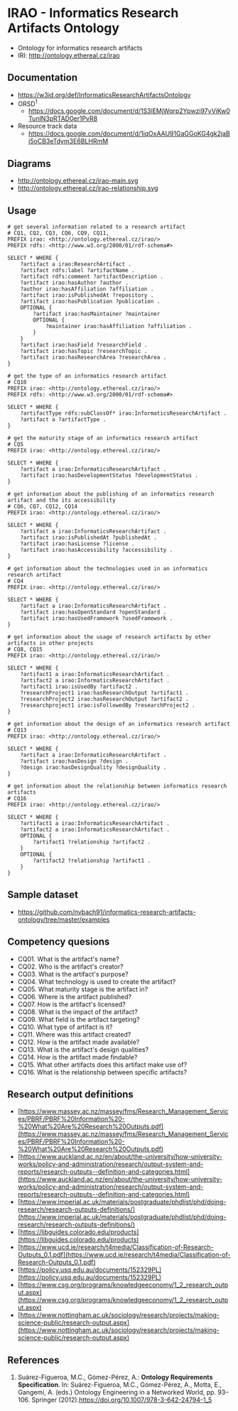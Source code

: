 # IRAO - Informatics Research Artifacts Ontology
- Ontology for informatics research artifacts
- IRI: http://ontology.ethereal.cz/irao

## Documentation
- https://w3id.org/def/InformaticsResearchArtifactsOntology
- ORSD<sup>1</sup> 
  - https://docs.google.com/document/d/1S3lEMjWqrp2Ypwzi97yViKw0TunlN3pRTAD0er1PvR8
- Resource track data 
  - https://docs.google.com/document/d/1iqOxAAU91GaGGoKG4gk2jaBj5oCB3eTdym3E6BLHRmM

## Diagrams
- http://ontology.ethereal.cz/irao-main.svg 
- http://ontology.ethereal.cz/irao-relationship.svg 

## Usage
```sparql
# get several information related to a research artifact
# CQ1, CQ2, CQ3, CQ6, CQ9, CQ11,
PREFIX irao: <http://ontology.ethereal.cz/irao/>
PREFIX rdfs: <http://www.w3.org/2000/01/rdf-schema#>

SELECT * WHERE {
    ?artifact a irao:ResearchArtifact .
    ?artifact rdfs:label ?artifactName .
    ?artifact rdfs:comment ?artifactDescription .
    ?artifact irao:hasAuthor ?author .
    ?author irao:hasAffiliation ?affiliation .
    ?artifact irao:isPublishedAt ?repository .
    ?artifact irao:hasPublication ?publication .
    OPTIONAL {
        ?artifact irao:hasMaintainer ?maintainer 
        OPTIONAL {
            ?maintainer irao:hasAffiliation ?affiliation .
        }
    }
    ?artifact irao:hasField ?researchField .
    ?artifact irao:hasTopic ?researchTopic .
    ?artifact irao:hasResearchArea ?researchArea .
}
```

```sparql
# get the type of an informatics research artifact
# CQ10
PREFIX irao: <http://ontology.ethereal.cz/irao/>
PREFIX rdfs: <http://www.w3.org/2000/01/rdf-schema#>

SELECT * WHERE {
    ?artifactType rdfs:subClassOf* irao:InformaticsResearchArtifact .
    ?artifact a ?artifactType .
}
```

```sparql
# get the maturity stage of an informatics research artifact
# CQ5
PREFIX irao: <http://ontology.ethereal.cz/irao/>

SELECT * WHERE {
    ?artifact a irao:InformaticsResearchArtifact .
    ?artifact irao:hasDevelopmentStatus ?developmentStatus .
}
```

```sparql
# get information about the publishing of an informatics research artifact and the its accessibility
# CQ6, CQ7, CQ12, CQ14
PREFIX irao: <http://ontology.ethereal.cz/irao/>

SELECT * WHERE {
    ?artifact a irao:InformaticsResearchArtifact .
    ?artifact irao:isPublishedAt ?publishedAt .
    ?artifact irao:hasLicense ?license .
    ?artifact irao:hasAccessibility ?accessibility .
}
```

```sparql
# get information about the technologies used in an informatics research artifact
# CQ4
PREFIX irao: <http://ontology.ethereal.cz/irao/>

SELECT * WHERE {
    ?artifact a irao:InformaticsResearchArtifact .
    ?artifact irao:hasOpenStandard ?openStandard .
    ?artifact irao:hasUsedFramework ?usedFramework .
}
```

```sparql
# get information about the usage of research artifacts by other artifacts in other projects
# CQ8, CQ15
PREFIX irao: <http://ontology.ethereal.cz/irao/>

SELECT * WHERE {
    ?artifact1 a irao:InformaticsResearchArtifact .
    ?artifact2 a irao:InformaticsResearchArtifact .
    ?artifact1 irao:isUsedBy ?artifact2 .
    ?researchProject1 irao:hasResearchOutput ?artifact1 .
    ?researchProject2 irao:hasResearchOutput ?artifact2 .
    ?researchproject1 irao:isFollowedBy ?researchProject2 .
}
```

```sparql
# get information about the design of an informatics research artifact
# CQ13
PREFIX irao: <http://ontology.ethereal.cz/irao/>

SELECT * WHERE {
    ?artifact a irao:InformaticsResearchArtifact .
    ?artifact irao:hasDesign ?design .
    ?design irao:hasDesignQuality ?designQuality .
}
```

```sparql
# get information about the relationship between informatics research artifacts
# CQ16
PREFIX irao: <http://ontology.ethereal.cz/irao/>

SELECT * WHERE {
    ?artifact1 a irao:InformaticsResearchArtifact .
    ?artifact2 a irao:InformaticsResearchArtifact .
    OPTIONAL {
        ?artifact1 ?relationship ?artifact2 .
    }
    OPTIONAL {
        ?artifact2 ?relationship ?artifact1 .
    }
}
```
## Sample dataset
- https://github.com/nvbach91/informatics-research-artifacts-ontology/tree/master/examples

## Competency quesions
- CQ01. What is the artifact's name?
- CQ02. Who is the artifact's creator?
- CQ03. What is the artifact's purpose?
- CQ04. What technology is used to create the artifact?
- CQ05. What maturity stage is the artifact in?
- CQ06. Where is the artifact published?
- CQ07. How is the artifact's licensed?
- CQ08. What is the impact of the artifact?
- CQ09. What field is the artifact targeting?
- CQ10. What type of artifact is it?
- CQ11. Where was this artifact created?
- CQ12. How is the artifact made available?
- CQ13. What is the artifact's design qualities?
- CQ14. How is the artifact made findable?
- CQ15. What other artifacts does this artifact make use of?
- CQ16. What is the relationship between specific artifacts?

## Research output definitions
- [https://www.massey.ac.nz/massey/fms/Research_Management_Services/PBRF/PBRF%20Information%20-%20What%20Are%20Research%20Outputs.pdf](https://www.massey.ac.nz/massey/fms/Research_Management_Services/PBRF/PBRF%20Information%20-%20What%20Are%20Research%20Outputs.pdf)
- [https://www.auckland.ac.nz/en/about/the-university/how-university-works/policy-and-administration/research/output-system-and-reports/research-outputs--definition-and-categories.html](https://www.auckland.ac.nz/en/about/the-university/how-university-works/policy-and-administration/research/output-system-and-reports/research-outputs--definition-and-categories.html)
- [https://www.imperial.ac.uk/materials/postgraduate/phdlist/phd/doing-research/research-outputs-definitions/](https://www.imperial.ac.uk/materials/postgraduate/phdlist/phd/doing-research/research-outputs-definitions/)
- [https://libguides.colorado.edu/products](https://libguides.colorado.edu/products)
- [https://www.ucd.ie/research/t4media/Classification-of-Research-Outputs_0.1.pdf](https://www.ucd.ie/research/t4media/Classification-of-Research-Outputs_0.1.pdf)
- [https://policy.usq.edu.au/documents/152329PL](https://policy.usq.edu.au/documents/152329PL)
- [https://www.csg.org/programs/knowledgeeconomy/1_2_research_output.aspx](https://www.csg.org/programs/knowledgeeconomy/1_2_research_output.aspx)
- [https://www.nottingham.ac.uk/sociology/research/projects/making-science-public/research-output.aspx](https://www.nottingham.ac.uk/sociology/research/projects/making-science-public/research-output.aspx)

## References
1. Suárez-Figueroa, M.C., Gómez-Pérez, A.: **Ontology Requirements Specification**. In: Suárez-Figueroa, M.C., Gómez-Pérez, A., Motta, E., Gangemi, A. (eds.) Ontology Engineering in a Networked World, pp. 93–106. Springer (2012).https://doi.org/10.1007/978-3-642-24794-1_5
